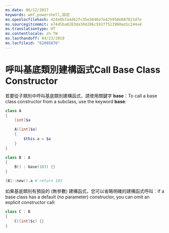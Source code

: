 ```yaml
---
ms.date: 06/12/2017
keywords: wmf,powershell,設定
ms.openlocfilehash: 424e0b7a4d62fc35e5040a7e425950e887021d7e
ms.sourcegitcommit: e7445ba8203da304286c591ff513900ad1c244a4
ms.translationtype: HT
ms.contentlocale: zh-TW
ms.lasthandoff: 04/23/2019
ms.locfileid: "62085876"
---
```

# <a name="call-base-class-constructor"></a><span data-ttu-id="a0779-102">呼叫基底類別建構函式</span><span class="sxs-lookup"><span data-stu-id="a0779-102">Call Base Class Constructor</span></span>

<span data-ttu-id="a0779-103">若要從子類別中呼叫基底類別建構函式，請使用關鍵字 **base**：</span><span class="sxs-lookup"><span data-stu-id="a0779-103">To call a base class constructor from a subclass, use the keyword **base**:</span></span>

```powershell
class A
{
    [int]$a

    A([int]$a)
    {
        $this.a = $a
    }
}

class B : A
{
    B() : base(103) {}
}

[B]::new().a # return 103
```

<span data-ttu-id="a0779-104">如果基底類別有預設的 (無參數) 建構函式，您可以省略明確的建構函式呼叫︰</span><span class="sxs-lookup"><span data-stu-id="a0779-104">If a base class has a default (no parameter) constructor, you can omit an explicit constructor call:</span></span>

```powershell
class C : B
{
    C([int]$c) {}
}
```
